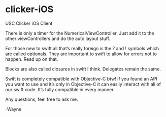 # clicker-iOS
USC Clicker iOS Client

There is only a timer for the NumericalViewController. Just add it to the other viewControllers and do the auto layout stuff.

For those new to swift all that’s really foreign is the ? and ! symbols which are called optionals. They are important to swift to allow for errors not to happen. Read up on that.

Blocks are also called closures in swift I think. Delegates remain the same. 

Swift is completely compatible with Objective-C btw! if you found an API you want to use and it’s only in Objective-C it can easily interact with all of our swift code. It’s fully compatible in every manner.

Any questions, feel free to ask me.

-Wayne
